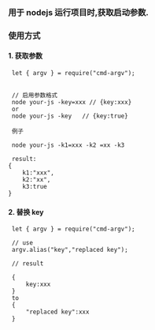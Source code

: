 ### 用于 nodejs 运行项目时,获取启动参数.

### 使用方式

#### 1. 获取参数

```
 let { argv } = require("cmd-argv");


 // 启用参数格式
 node your-js -key=xxx // {key:xxx}
 or
 node your-js -key   // {key:true}

 例子

 node your-js -k1=xxx -k2 =xx -k3

 result:
{
    k1:"xxx",
    k2:"xx",
    k3:true
}

```

#### 2. 替换 key

```
 let { argv } = require("cmd-argv");

 // use
 argv.alias("key","replaced key");

 // result

 {
     key:xxx
 }
 to
 {
     "replaced key":xxx
 }

```

